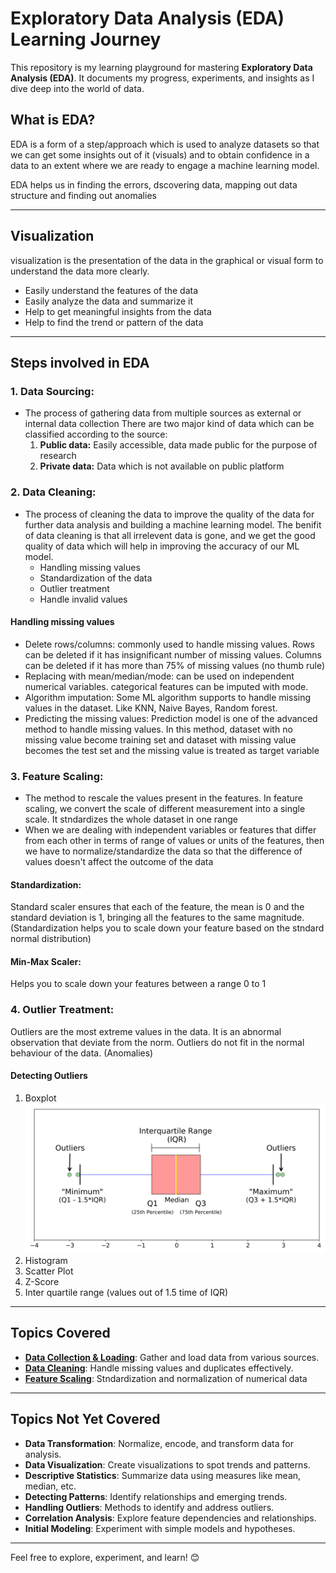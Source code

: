 # Exploratory Data Analysis (EDA) Learning Journey

This repository is my learning playground for mastering **Exploratory Data Analysis (EDA)**. It documents my progress, experiments, and insights as I dive deep into the world of data.

## What is EDA?

EDA is a form of a step/approach which is used to analyze datasets so that we can get some insights out of it (visuals) and to obtain confidence in a data to an extent where we are ready to engage a machine learning model.

EDA helps us in finding the errors, dscovering data, mapping out data structure and finding out anomalies

---

## Visualization
visualization is the presentation of the data in the graphical or visual form to understand the data more clearly.
- Easily understand the features of the data
- Easily analyze the data and summarize it
- Help to get meaningful insights from the data
- Help to find the trend or pattern of the data

---

## Steps involved in EDA
### 1. Data Sourcing:
- The process of gathering data from multiple sources as external or internal data collection
     There are two major kind of data which can be classified according to the source:
     1. **Public data:** Easily accessible, data made public for the purpose of research
     2. **Private data:** Data which is not available on public platform

### 2. Data Cleaning:
- The process of cleaning the data to improve the quality of the data for further data analysis and building a machine learning model. The benifit of data cleaning is that all irrelevent data is gone, and we get the good quality of data which will help in improving the accuracy of our ML model.
    - Handling missing values
    - Standardization of the data
    - Outlier treatment
    - Handle invalid values

#### Handling missing values
- Delete rows/columns: commonly used to handle missing values. Rows can be deleted if it has insignificant number of missing values. Columns can be deleted if it has more than 75% of missing values (no thumb rule)
- Replacing with mean/median/mode: can be used on independent numerical variables. categorical features can be imputed with mode.
- Algorithm imputation: Some ML algorithm supports to handle missing values in the dataset. Like KNN, Naive Bayes, Random forest.
- Predicting the missing values: Prediction model is one of the advanced method to handle missing values. In this method, dataset with no missing value become training set and dataset with missing value becomes the test set and the missing value is treated as target variable

### 3. Feature Scaling:
- The method to rescale the values present in the features. In feature scaling, we convert the scale of different measurement into a single scale. It stndardizes the whole dataset in one range
- When we are dealing with independent variables or features that differ from each other in terms of range of values or units of the features, then we have to normalize/standardize the data so that the difference of values doesn't affect the outcome of the data

#### Standardization:
Standard scaler ensures that each of the feature, the mean is 0 and the standard deviation is 1, bringing all the features to the same magnitude. (Standardization helps you to scale down your feature based on the stndard normal distribution)

#### Min-Max Scaler:
Helps you to scale down your features between a range 0 to 1

### 4. Outlier Treatment:
Outliers are the most extreme values in the data. It is an abnormal observation that deviate from the norm. Outliers do not fit in the normal behaviour of the data. (Anomalies)

#### Detecting Outliers
1. Boxplot
![boxplot](image.png)
2. Histogram
3. Scatter Plot
4. Z-Score
5. Inter quartile range (values out of 1.5 time of IQR)


---

## Topics Covered
- [**Data Collection & Loading**](./Data_Collection_&_Loading.ipynb): Gather and load data from various sources.
- [**Data Cleaning**](./Data_Cleaning.ipynb): Handle missing values and duplicates effectively.
- [**Feature Scaling**](./Feature_Scaling.ipynb): Stndardization and normalization of numerical data
---

## Topics Not Yet Covered
- **Data Transformation**: Normalize, encode, and transform data for analysis.
- **Data Visualization**: Create visualizations to spot trends and patterns.
- **Descriptive Statistics**: Summarize data using measures like mean, median, etc.
- **Detecting Patterns**: Identify relationships and emerging trends.
- **Handling Outliers**: Methods to identify and address outliers.
- **Correlation Analysis**: Explore feature dependencies and relationships.
- **Initial Modeling**: Experiment with simple models and hypotheses.

---

Feel free to explore, experiment, and learn! 😊


